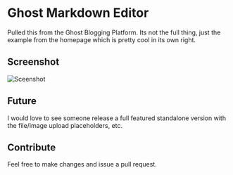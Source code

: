 # Ghost Markdown Editor

Pulled this from the Ghost Blogging Platform. Its not the full thing, just the example from the homepage which is pretty cool in its own right.

## Screenshot

![Sceenshot](https://raw.github.com/timsayshey/Ghost-Markdown-Editor/master/screenshot.png)

## Future

I would love to see someone release a full featured standalone version with the file/image upload placeholders, etc.

## Contribute

Feel free to make changes and issue a pull request.